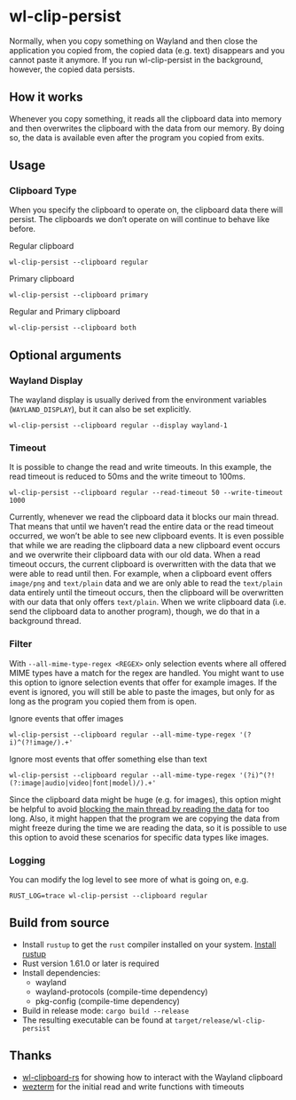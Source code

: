 # wl-clip-persist
Normally, when you copy something on Wayland and then close the application you copied from, the copied data (e.g. text) disappears and you cannot paste it anymore. If you run wl-clip-persist in the background, however, the copied data persists.

## How it works
Whenever you copy something, it reads all the clipboard data into memory and then overwrites the clipboard with the data from our memory.
By doing so, the data is available even after the program you copied from exits.

## Usage
### Clipboard Type
When you specify the clipboard to operate on, the clipboard data there will persist.
The clipboards we don’t operate on will continue to behave like before.

Regular clipboard
```
wl-clip-persist --clipboard regular
```

Primary clipboard
```
wl-clip-persist --clipboard primary
```

Regular and Primary clipboard
```
wl-clip-persist --clipboard both
```

## Optional arguments
### Wayland Display
The wayland display is usually derived from the environment variables (`WAYLAND_DISPLAY`), but it can also be set explicitly.
```
wl-clip-persist --clipboard regular --display wayland-1
```

### Timeout
It is possible to change the read and write timeouts.
In this example, the read timeout is reduced to 50ms and the write timeout to 100ms.
```
wl-clip-persist --clipboard regular --read-timeout 50 --write-timeout 1000
```

Currently, whenever we read the clipboard data it blocks our main thread. That means that until we haven’t read the entire data or the read timeout occurred, we won’t be able to see new clipboard events. It is even possible that while we are reading the clipboard data a new clipboard event occurs and we overwrite their clipboard data with our old data. When a read timeout occurs, the current clipboard is overwritten with the data that we were able to read until then. For example, when a clipboard event offers `image/png` and `text/plain` data and we are only able to read the `text/plain` data entirely until the timeout occurs, then the clipboard will be overwritten with our data that only offers `text/plain`.
When we write clipboard data (i.e. send the clipboard data to another program), though, we do that in a background thread.

### Filter
With `--all-mime-type-regex <REGEX>` only selection events where all offered MIME types have a match for the regex are handled.
You might want to use this option to ignore selection events that offer for example images. If the event is ignored, you will still be able to paste the images, but only for as long as the program you copied them from is open.

Ignore events that offer images
```
wl-clip-persist --clipboard regular --all-mime-type-regex '(?i)^(?!image/).+'
```

Ignore most events that offer something else than text
```
wl-clip-persist --clipboard regular --all-mime-type-regex '(?i)^(?!(?:image|audio|video|font|model)/).+'
```

Since the clipboard data might be huge (e.g. for images), this option might be helpful to avoid [blocking the main thread by reading the data](#timeout "also see here") for too long. Also, it might happen that the program we are copying the data from might freeze during the time we are reading the data, so it is possible to use this option to avoid these scenarios for specific data types like images.

### Logging
You can modify the log level to see more of what is going on, e.g.
```
RUST_LOG=trace wl-clip-persist --clipboard regular
```

## Build from source
* Install `rustup` to get the `rust` compiler installed on your system. [Install rustup](https://www.rust-lang.org/en-US/install.html)
* Rust version 1.61.0 or later is required
* Install dependencies:
  - wayland
  - wayland-protocols (compile-time dependency)
  - pkg-config (compile-time dependency)
* Build in release mode: `cargo build --release`
* The resulting executable can be found at `target/release/wl-clip-persist`

## Thanks
* [wl-clipboard-rs](https://github.com/YaLTeR/wl-clipboard-rs) for showing how to interact with the Wayland clipboard
* [wezterm](https://github.com/wez/wezterm) for the initial read and write functions with timeouts
